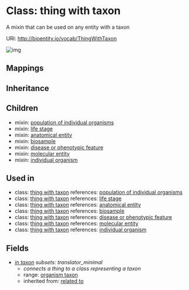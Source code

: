 # Class: thing with taxon


A mixin that can be used on any entity with a taxon

URI: http://bioentity.io/vocab/ThingWithTaxon

![img](http://yuml.me/diagram/nofunky/class/)
## Mappings

## Inheritance

## Children

 *  mixin: [population of individual organisms](PopulationOfIndividualOrganisms.md)
 *  mixin: [life stage](LifeStage.md)
 *  mixin: [anatomical entity](AnatomicalEntity.md)
 *  mixin: [biosample](Biosample.md)
 *  mixin: [disease or phenotypic feature](DiseaseOrPhenotypicFeature.md)
 *  mixin: [molecular entity](MolecularEntity.md)
 *  mixin: [individual organism](IndividualOrganism.md)
## Used in

 *  class: [thing with taxon](ThingWithTaxon.md) references: [population of individual organisms](PopulationOfIndividualOrganisms.md)
 *  class: [thing with taxon](ThingWithTaxon.md) references: [life stage](LifeStage.md)
 *  class: [thing with taxon](ThingWithTaxon.md) references: [anatomical entity](AnatomicalEntity.md)
 *  class: [thing with taxon](ThingWithTaxon.md) references: [biosample](Biosample.md)
 *  class: [thing with taxon](ThingWithTaxon.md) references: [disease or phenotypic feature](DiseaseOrPhenotypicFeature.md)
 *  class: [thing with taxon](ThingWithTaxon.md) references: [molecular entity](MolecularEntity.md)
 *  class: [thing with taxon](ThingWithTaxon.md) references: [individual organism](IndividualOrganism.md)
## Fields

 * _[in taxon](in_taxon.md) *subsets: translator_minimal*_
    * _connects a thing to a class representing a taxon_
    * range: [organism taxon](OrganismTaxon.md)
    * inherited from: [related to](related_to.md)
